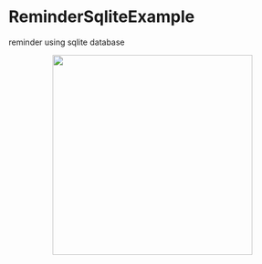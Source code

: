 # ReminderSqliteExample
reminder using sqlite database


<p align="center">
  <img src="https://raw.githubusercontent.com/paveltech/ReminderSqliteExample/master/device-2017-05-31-232903.png" width="350"/>
</p>

